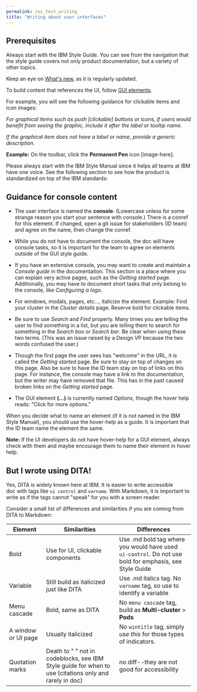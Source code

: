 ```yaml
---
permalink: /ui_text_writing
title: "Writing about user interfaces"
---
```


## Prerequisites

Always start with the IBM Style Guide. You can see from the navigation that the style guide covers not only product documentation, but a variety of other topics.

Keep an eye on [What's new](https://apps.na.collabserv.com/wikis/home?lang=en-us#!/wiki/W580a84a67242_4da6_81cf_69e3db4bdbfa/page/What's%20new), as it is regularly updated. 

To build content that references the UI, follow [GUI elements](https://apps.na.collabserv.com/wikis/home?lang=en-us#!/wiki/W580a84a67242_4da6_81cf_69e3db4bdbfa/page/GUI%20elements).

For example, you will see the following guidance for clickable items and icon images:

_For graphical items such as push [clickable] buttons or icons, if users would benefit from seeing the graphic, include it after the label or tooltip name._

_If the graphical item does not have a label or name, provide a generic description._

**Example:** On the toolbar, click the **Permanent Pen** icon [image-here].

Please always start with the IBM Style Manual since it helps all teams at IBM have one voice. See the following section to see how the product is standardized on top of the IBM standards:

## Guidance for console content

- The user interface is named the **console**. (Lowercase unless for some strange reason you start your sentence with console.)
There is a conref for this element. If changed, open a git issue for stakeholders (ID team) and agree on the name, then change the conref.

- While you do not have to document the console, the doc will have console tasks, so it is important for the team to agree on elements outside of the GUI style guide.

- If you have an extensive console, you may want to create and maintain a _Console guide_ in the documentation. This section is a place where you can explain very active pages, such as the _Getting started_ page. Additionally, you may have to document short tasks that only belong to the console, like _Configuring a logo_.

- For windows, modals, pages, etc..., italicize the element. Example: Find your cluster in the _Cluster details_ page. Reserve bold for clickable items.

- Be sure to use _Search_ and _Find_ properly. Many times you are telling the user to find something in a list, but you are telling them to search for something in the _Search box_ or _Search bar_. Be clear when using these two terms.
(This was an issue raised by a Design VP because the two words confused the user.)

- Though the first page the user sees has "welcome" in the URL, it is called the _Getting started_ page. Be sure to stay on top of changes on this page. Also be sure to have the ID team stay on top of links on this page. For instance, the console may have a link to the documentation, but the writer may have removed that file. This has in the past caused broken links on the _Getting started_ page.

- The GUI element **(...)** is currently named _Options_, though the hover help reads: "Click for more options." 

When you decide what to name an element (if it is not named in the IBM Style Manual), you should use the hover-help as a guide. It is important that the ID team name the element the same. 

**Note:** If the UI developers do not have hover-help for a GUI element, always check with them and maybe encourage them to name their element in hover help.

## But I wrote using DITA!

Yes, DITA is widely known here at IBM. It is easier to write accessible doc with tags like `ui control` and `varname`. With Markdown, it is important to write as if the tags cannot "speak" for you with a screen reader.


Consider a small list of differences and similarities if you are coming from DITA to Markdown:


|Element|Similarities|Differences|
--------|------------|-------------|
|Bold|Use for UI, clickable components|Use .md bold tag where you would have used `ui-control`. Do not use bold for emphasis, see Style Guide
|Variable|Still build as italicized just like DITA|Use .md italics tag. No `varname` tag, so use <these> to identify a variable
|Menu cascade|Bold, same as DITA|No `menu cascade` tag, build as **Multi-cluster** > **Pods**|
|A window or UI page|Usually italicized|No `wintitle` tag, simply _use this_ for those types of indicators.
|Quotation marks|Death to " " not in codeblocks, see IBM Style guide for when to use (citations only and rarely in doc)|no diff--they are not good for accessibility

